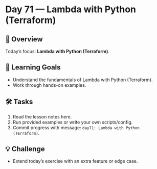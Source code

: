 # Day 71 — Lambda with Python (Terraform)

## 📖 Overview
Today’s focus: **Lambda with Python (Terraform)**.

## 🎯 Learning Goals
- Understand the fundamentals of Lambda with Python (Terraform).
- Work through hands-on examples.

## 🛠️ Tasks
1. Read the lesson notes here.
2. Run provided examples or write your own scripts/config.
3. Commit progress with message: `day71: Lambda with Python (Terraform)`.

## 💡 Challenge
- Extend today’s exercise with an extra feature or edge case.
